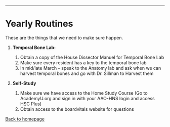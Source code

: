 
---

# Yearly Routines

These are the things that we need to make sure happen.



1. **Temporal Bone Lab:**

   
   1. Obtain a copy of the House Dissector Manuel for Temporal Bone Lab
   2. Make sure every resident has a key to the temporal bone lab
   3. In mid/late March – speak to the Anatomy lab and ask when we can harvest temporal bones and go with Dr. Sillman to Harvest them
2. **Self-Study**

   
   1. Make sure we have access to the Home Study Course (Go to AcademyU.org and sign in with your AAO-HNS login and access HSC Plus)
   2. Obtain access to the boardvitals website for questions


[Back to homepage](../index.html)


